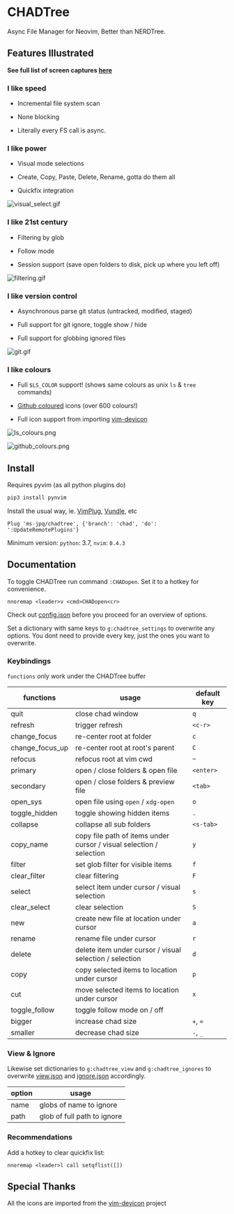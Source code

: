 # CHADTree

Async File Manager for Neovim, Better than NERDTree.

## Features Illustrated

**See full list of screen captures [here](https://github.com/ms-jpq/chadtree/tree/chad/preview)**

### I like speed

- Incremental file system scan

- None blocking

- Literally every FS call is async.

### I like power

- Visual mode selections

- Create, Copy, Paste, Delete, Rename, gotta do them all

- Quickfix integration

![visual_select.gif](https://raw.githubusercontent.com/ms-jpq/chadtree/chad/preview/visual_select.gif)

### I like 21st century

- Filtering by glob

- Follow mode

- Session support (save open folders to disk, pick up where you left off)

![filtering.gif](https://raw.githubusercontent.com/ms-jpq/chadtree/chad/preview/filtering.gif)

### I like version control

- Asynchronous parse git status (untracked, modified, staged)

- Full support for git ignore, toggle show / hide

- Full support for globbing ignored files

![git.gif](https://raw.githubusercontent.com/ms-jpq/chadtree/chad/preview/git.gif)

### I like colours

- Full `$LS_COLOR` support! (shows same colours as unix `ls` & `tree` commands)

- [Github coloured](https://github.com/github/linguist) icons (over 600 colours!)

- Full icon support from importing [vim-devicon](https://github.com/ryanoasis/vim-devicons)

![ls_colours.png](https://raw.githubusercontent.com/ms-jpq/chadtree/chad/preview/ls_colours.png)

![github_colours.png](https://raw.githubusercontent.com/ms-jpq/chadtree/chad/preview/github_colours.png)

## Install

Requires pyvim (as all python plugins do)

```sh
pip3 install pynvim
```

Install the usual way, ie. [VimPlug](https://github.com/junegunn/vim-plug), [Vundle](https://github.com/VundleVim/Vundle.vim), etc

```VimL
Plug 'ms-jpq/chadtree', {'branch': 'chad', 'do': ':UpdateRemotePlugins'}
```

Minimum version: `python`: 3.7, `nvim`: `0.4.3`

## Documentation

To toggle CHADTree run command `:CHADopen`. Set it to a hotkey for convenience.

```vimL
nnoremap <leader>v <cmd>CHADopen<cr>
```

Check out [config.json](https://github.com/ms-jpq/chadtree/blob/chad/config/config.json) before you proceed for an overview of options.

Set a dictionary with same keys to `g:chadtree_settings` to overwrite any options. You dont need to provide every key, just the ones you want to overwrite.

### Keybindings

`functions` only work under the CHADTree buffer

| functions       | usage                                                               | default key |
| --------------- | ------------------------------------------------------------------- | ----------- |
| quit            | close chad window                                                   | `q`         |
| refresh         | trigger refresh                                                     | `<c-r>`     |
| change_focus    | re-center root at folder                                            | `c`         |
| change_focus_up | re-center root at root's parent                                     | `C`         |
| refocus         | refocus root at vim cwd                                             | `~`         |
| primary         | open / close folders & open file                                    | `<enter>`   |
| secondary       | open / close folders & preview file                                 | `<tab>`     |
| open_sys        | open file using `open` / `xdg-open`                                 | `o`         |
| toggle_hidden   | toggle showing hidden items                                         | `.`         |
| collapse        | collapse all sub folders                                            | `<s-tab>`   |
| copy_name       | copy file path of items under cursor / visual selection / selection | `y`         |
| filter          | set glob filter for visible items                                   | `f`         |
| clear_filter    | clear filtering                                                     | `F`         |
| select          | select item under cursor / visual selection                         | `s`         |
| clear_select    | clear selection                                                     | `S`         |
| new             | create new file at location under cursor                            | `a`         |
| rename          | rename file under cursor                                            | `r`         |
| delete          | delete item under cursor / visual selection / selection             | `d`         |
| copy            | copy selected items to location under cursor                        | `p`         |
| cut             | move selected items to location under cursor                        | `x`         |
| toggle_follow   | toggle follow mode on / off                                         |             |
| bigger          | increase chad size                                                  | `+`, `=`    |
| smaller         | decrease chad size                                                  | `-`, `_`    |

### View & Ignore

Likewise set dictionaries to `g:chadtree_view` and `g:chadtree_ignores` to overwrite [view.json](https://github.com/ms-jpq/chadtree/blob/chad/config/view.json) and [ignore.json](https://github.com/ms-jpq/chadtree/blob/chad/config/ignore.json) accordingly.

| option | usage                       |
| ------ | --------------------------- |
| name   | globs of name to ignore     |
| path   | glob of full path to ignore |

### Recommendations

Add a hotkey to clear quickfix list:

```vimL
nnoremap <leader>l call setqflist([])
```

## Special Thanks

All the icons are imported from the [vim-devicon](https://github.com/ryanoasis/vim-devicons) project
